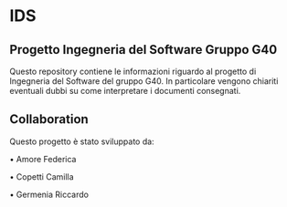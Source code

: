 # IDS

## Progetto Ingegneria del Software Gruppo G40

Questo repository contiene le informazioni riguardo al progetto di Ingegneria del Software del gruppo G40. In particolare vengono chiariti eventuali dubbi su come interpretare i documenti consegnati.

## Collaboration

Questo progetto è stato sviluppato da:

• Amore Federica

• Copetti Camilla

• Germenia Riccardo





